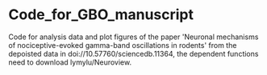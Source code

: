 # Code_for_GBO_manuscript

Code for analysis data and plot figures of the paper 'Neuronal mechanisms of nociceptive-evoked gamma-band oscillations in rodents' from the depoisted data in doi://10.57760/sciencedb.11364, the dependent functions need to download lymylu/Neuroview. 
